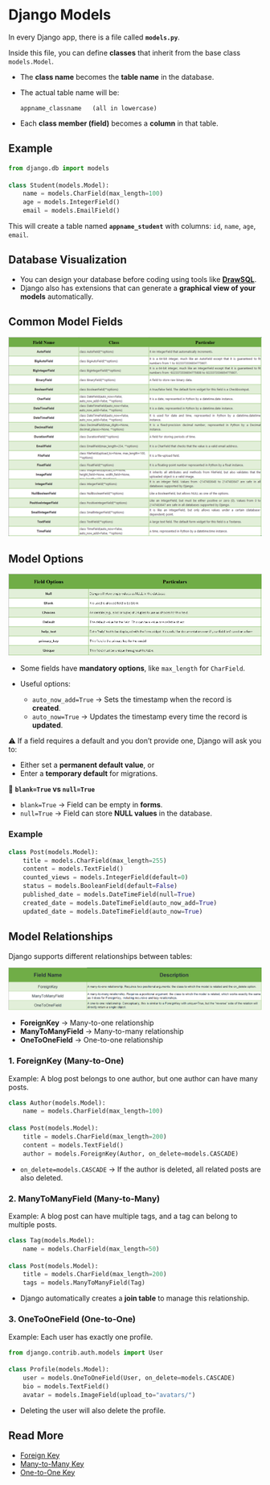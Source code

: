 # Django Models

In every Django app, there is a file called **`models.py`**.

Inside this file, you can define **classes** that inherit from the base class `models.Model`.

* The **class name** becomes the **table name** in the database.
* The actual table name will be:

  ```
  appname_classname   (all in lowercase)
  ```
* Each **class member (field)** becomes a **column** in that table.


## Example

```python
from django.db import models

class Student(models.Model):
    name = models.CharField(max_length=100)
    age = models.IntegerField()
    email = models.EmailField()
```

This will create a table named **`appname_student`** with columns: `id`, `name`, `age`, `email`.


## Database Visualization

* You can design your database before coding using tools like **[DrawSQL](https://drawsql.app/)**.
* Django also has extensions that can generate a **graphical view of your models** automatically.


## Common Model Fields

![](/tutorial/img/db-field-names.png)


## Model Options

![](/tutorial/img/db-field-options.png)

* Some fields have **mandatory options**, like `max_length` for `CharField`.
* Useful options:

  * `auto_now_add=True` → Sets the timestamp when the record is **created**.
  * `auto_now=True` → Updates the timestamp every time the record is **updated**.

⚠️ If a field requires a default and you don’t provide one, Django will ask you to:

* Either set a **permanent default value**, or
* Enter a **temporary default** for migrations.

🔑 **`blank=True` vs `null=True`**

* `blank=True` → Field can be empty in **forms**.
* `null=True` → Field can store **NULL values** in the database.

### Example
```py
class Post(models.Model):
    title = models.CharField(max_length=255)
    content = models.TextField()
    counted_views = models.IntegerField(default=0)
    status = models.BooleanField(default=False)
    published_date = models.DateTimeField(null=True)
    created_date = models.DateTimeField(auto_now_add=True)
    updated_date = models.DateTimeField(auto_now=True)
```

## Model Relationships

Django supports different relationships between tables:

![](/tutorial/img/db-relation-fields.png)

* **ForeignKey** → Many-to-one relationship
* **ManyToManyField** → Many-to-many relationship
* **OneToOneField** → One-to-one relationship


### 1. ForeignKey (Many-to-One)

Example: A blog post belongs to one author, but one author can have many posts.

```python
class Author(models.Model):
    name = models.CharField(max_length=100)

class Post(models.Model):
    title = models.CharField(max_length=200)
    content = models.TextField()
    author = models.ForeignKey(Author, on_delete=models.CASCADE)
```

* `on_delete=models.CASCADE` → If the author is deleted, all related posts are also deleted.


### 2. ManyToManyField (Many-to-Many)

Example: A blog post can have multiple tags, and a tag can belong to multiple posts.

```python
class Tag(models.Model):
    name = models.CharField(max_length=50)

class Post(models.Model):
    title = models.CharField(max_length=200)
    tags = models.ManyToManyField(Tag)
```

* Django automatically creates a **join table** to manage this relationship.


### 3. OneToOneField (One-to-One)

Example: Each user has exactly one profile.

```python
from django.contrib.auth.models import User

class Profile(models.Model):
    user = models.OneToOneField(User, on_delete=models.CASCADE)
    bio = models.TextField()
    avatar = models.ImageField(upload_to="avatars/")
```

* Deleting the user will also delete the profile.


## Read More

* [Foreign Key](https://www.geeksforgeeks.org/python-relational-fields-in-django-models/)
* [Many-to-Many Key](https://www.geeksforgeeks.org/python-relational-fields-in-django-models/)
* [One-to-One Key](https://www.geeksforgeeks.org/python-relational-fields-in-django-models/)
